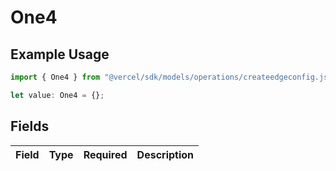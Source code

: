 # One4

## Example Usage

```typescript
import { One4 } from "@vercel/sdk/models/operations/createedgeconfig.js";

let value: One4 = {};
```

## Fields

| Field       | Type        | Required    | Description |
| ----------- | ----------- | ----------- | ----------- |